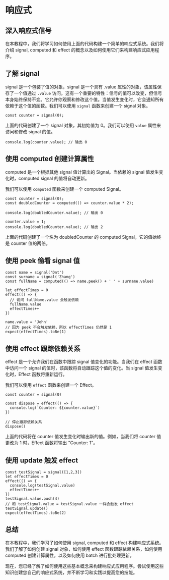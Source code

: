# 响应式

## 深入响应式信号

在本教程中，我们将学习如何使用上面的代码构建一个简单的响应式系统。我们将介绍 signal, computed 和 effect 的概念以及如何使用它们来构建响应式应用程序。

## 了解 signal

signal 是一个包装了值的对象，signal 是一个具有 .value 属性的对象，该属性保存了一个值通过 `.value` 访问。这有一个重要的特性：信号的值可以改变，但信号本身始终保持不变。它允许你观察和修改这个值。当值发生变化时，它会通知所有依赖于这个值的函数。我们可以使用 `signal` 函数来创建一个 signal 对象。

```tsx
const counter = signal(0);
```

上面的代码创建了一个 signal 对象，其初始值为 0。我们可以使用 `value` 属性来访问和修改 signal 的值。

```tsx
console.log(counter.value); // 输出 0
```

## 使用 computed 创建计算属性

computed 是一个根据其他 signal 值计算出的 Signal。当依赖的 signal 值发生变化时，computed signal 的值将自动更新。

我们可以使用 `computed` 函数来创建一个 computed Signal。

```tsx
const counter = signal(0);
const doubledCounter = computed(() => counter.value * 2);

console.log(doubledCounter.value); // 输出 0

counter.value = 1;
console.log(doubledCounter.value); // 输出 2
```

上面的代码创建了一个名为 doubledCounter 的 computed Signal，它的值始终是 counter 值的两倍。

## 使用 peek 偷看 signal 值

```tsx
const name = signal('Dnt')
const surname = signal('Zhang')
const fullName = computed(() => name.peek() + ' ' + surname.value)

let effectTimes = 0
effect(() => {
  // 访问 fullName.value 会触发依赖
  fullName.value
  effectTimes++
})

name.value = 'John'
// 因为 peek 不会触发依赖，所以 effectTimes 仍然是 1
expect(effectTimes).toBe(1)
```


## 使用 effect 跟踪依赖关系

effect 是一个允许我们在函数中跟踪 signal 值变化的功能。当我们在 effect 函数中访问一个 signal 的值时，该函数将自动跟踪这个值的变化。当 signal 值发生变化时，Effect 函数将重新运行。

我们可以使用 `effect` 函数来创建一个 Effect。

```tsx
const counter = signal(0)

const dispose = effect(() => {
  console.log(`Counter: ${counter.value}`)
})

// 停止跟踪依赖关系
dispose()
```

上面的代码将在 counter 值发生变化时输出新的值。例如，当我们将 counter 值更改为 1 时，Effect 函数将输出 "Counter: 1"。

## 使用 update 触发 effect

```tsx
const testSignal = signal([1,2,3])
let effectTimes = 0
effect(() => {
  console.log(testSignal.value)
  effectTimes++
})
testSignal.value.push(4)
// 和 testSignal.value = testSignal.value 一样会触发 effect
testSignal.update()
expect(effectTimes).toBe(2)
```

## 总结

在本教程中，我们学习了如何使用 signal, computed 和 effect 构建响应式系统。我们了解了如何创建 signal 对象，如何使用 effect 函数跟踪依赖关系，如何使用 computed 创建计算属性，以及如何使用 batch 进行批处理更新。

现在，您已经了解了如何使用这些基本概念来构建响应式应用程序。尝试使用这些知识创建您自己的响应式系统，并不断学习和实践以提高您的技能。
